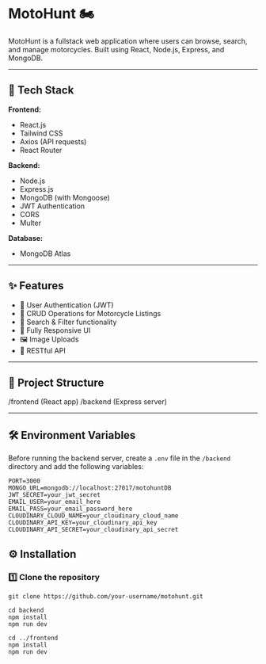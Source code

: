 # MotoHunt 🏍️

MotoHunt is a fullstack web application where users can browse, search, and manage motorcycles. Built using React, Node.js, Express, and MongoDB.

---

## 🚀 Tech Stack

**Frontend:**
- React.js
- Tailwind CSS
- Axios (API requests)
- React Router

**Backend:**
- Node.js
- Express.js
- MongoDB (with Mongoose)
- JWT Authentication
- CORS
- Multer

**Database:**
- MongoDB Atlas

---

## ✨ Features

- 🔐 User Authentication (JWT)
- 📄 CRUD Operations for Motorcycle Listings
- 🔎 Search & Filter functionality
- 📱 Fully Responsive UI
- 🖼 Image Uploads
- 🚀 RESTful API

---

## 📁 Project Structure

/frontend (React app)
/backend (Express server)

---

## 🛠 Environment Variables

Before running the backend server, create a `.env` file in the `/backend` directory and add the following variables:

```env
PORT=3000
MONGO_URL=mongodb://localhost:27017/motohuntDB
JWT_SECRET=your_jwt_secret
EMAIL_USER=your_email_here
EMAIL_PASS=your_email_password_here
CLOUDINARY_CLOUD_NAME=your_cloudinary_cloud_name
CLOUDINARY_API_KEY=your_cloudinary_api_key
CLOUDINARY_API_SECRET=your_cloudinary_api_secret
```

## ⚙️ Installation

### 1️⃣ Clone the repository

```
git clone https://github.com/your-username/motohunt.git

cd backend
npm install
npm run dev

cd ../frontend
npm install
npm run dev

```